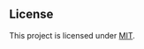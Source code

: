##  License  
This project is licensed under [MIT](https://github.com/daoheautumn/AutumnMod/blob/main/LICENSE).  

